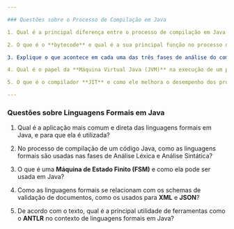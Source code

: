 ```yaml
---

### Questões sobre o Processo de Compilação em Java

1. Qual é a principal diferença entre o processo de compilação em Java e o de linguagens como C++?

2. O que é o **bytecode** e qual é a sua principal função no processo de compilação do Java?

3. Explique o que acontece em cada uma das três fases de análise do compilador **`javac`**: Análise Léxica, Análise Sintática e Análise Semântica.

4. Qual é o papel da **Máquina Virtual Java (JVM)** na execução de um programa Java, e por que o arquivo `.class` não é executado diretamente pelo sistema operacional?

5. O que é o compilador **JIT** e como ele melhora o desempenho dos programas em Java?

---
```


### Questões sobre Linguagens Formais em Java

1. Qual é a aplicação mais comum e direta das linguagens formais em Java, e para que ela é utilizada?

2. No processo de compilação de um código Java, como as linguagens formais são usadas nas fases de Análise Léxica e Análise Sintática?

3. O que é uma **Máquina de Estado Finito (FSM)** e como ela pode ser usada em Java?

4. Como as linguagens formais se relacionam com os schemas de validação de documentos, como os usados para **XML** e **JSON**?

5. De acordo com o texto, qual é a principal utilidade de ferramentas como o **ANTLR** no contexto de linguagens formais em Java?
